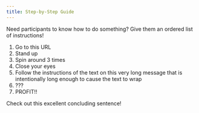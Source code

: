 ```yaml
---
title: Step-by-Step Guide
---
```


Need participants to know how to do something?  Give them an ordered list of instructions!

1. Go to this URL
2. Stand up
3. Spin around 3 times
4. Close your eyes
5. Follow the instructions of the text on this very long message that is intentionally long enough to cause the text to wrap
6. ???
7. PROFIT!!

Check out this excellent concluding sentence!
